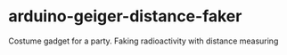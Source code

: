 # arduino-geiger-distance-faker
Costume gadget for a party. Faking radioactivity with distance measuring

